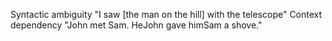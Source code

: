 Syntactic ambiguity
"I saw [the man on the hill] with the telescope"
Context dependency
"John met Sam.  HeJohn gave himSam a shove."
